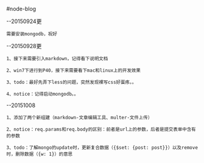 #node-blog

--20150924更

    需要安装mongodb，祝好
  
--20150928更

    1、接下来需要引入markdown，记得看下说明文档
  
    2、win7下进行到P40，接下来需要看下mac和linux上的开发效果
  
    3、todo：最好先弄下less的问题，突然发现裸写css好蛋疼。。
  
    4、notice：记得启动mongodb。。
    
--20151008

    1、添加了两个新组建（markdown-文章编辑工具、multer-文件上传）
    
    2、notice：req.params和req.body的区别：前者是url上的参数，后者是提交表单中含有的参数
    
    3、todo：了解mongo的update时，更新复合数据（{$set: {post: post}}）以及remove时，删除数据（{w: 1}）的意思
